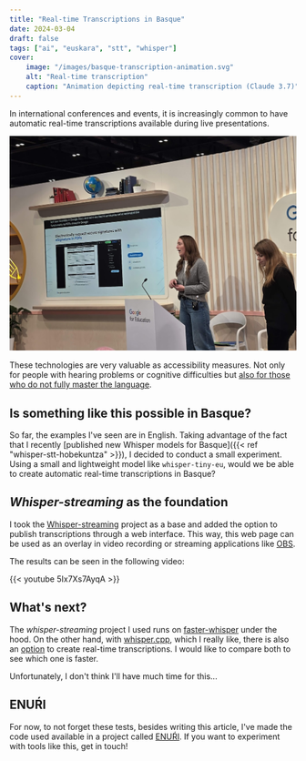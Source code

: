 ```yaml
---
title: "Real-time Transcriptions in Basque"
date: 2024-03-04
draft: false
tags: ["ai", "euskara", "stt", "whisper"]
cover:
    image: "/images/basque-transcription-animation.svg"
    alt: "Real-time transcription"
    caption: "Animation depicting real-time transcription (Claude 3.7)"
---
```


In international conferences and events, it is increasingly common to have automatic real-time transcriptions available during live presentations.

![London Bett talk with live transcriptions](/images/london_bett.jpg)

These technologies are very valuable as accessibility measures. Not only for people with hearing problems or cognitive difficulties but [also for those who do not fully master the language](https://eos.org/opinions/caption-this-best-practices-for-live-captioning-presentations).

## Is something like this possible in Basque?

So far, the examples I've seen are in English. Taking advantage of the fact that I recently [published new Whisper models for Basque]({{< ref "whisper-stt-hobekuntza" >}}), I decided to conduct a small experiment. Using a small and lightweight model like `whisper-tiny-eu`, would we be able to create automatic real-time transcriptions in Basque?

## *Whisper-streaming* as the foundation

I took the [Whisper-streaming](https://github.com/ufal/whisper_streaming) project as a base and added the option to publish transcriptions through a web interface. This way, this web page can be used as an overlay in video recording or streaming applications like [OBS](https://obsproject.com).

The results can be seen in the following video:

{{< youtube 5Ix7Xs7AyqA >}}

## What's next?

The *whisper-streaming* project I used runs on [faster-whisper](https://github.com/SYSTRAN/faster-whisper) under the hood. On the other hand, with [whisper.cpp](https://github.com/ggerganov/whisper.cpp), which I really like, there is also an [option](https://github.com/ggerganov/whisper.cpp?tab=readme-ov-file#real-time-audio-input-example) to create real-time transcriptions. I would like to compare both to see which one is faster.

Unfortunately, I don't think I'll have much time for this...

## ENUŔI

For now, to not forget these tests, besides writing this article, I've made the code used available in a project called [ENUŔI](https://github.com/xezpeleta/enuri). If you want to experiment with tools like this, get in touch!